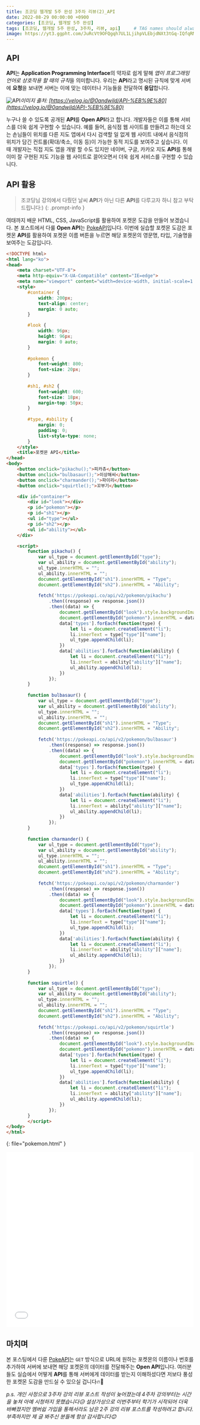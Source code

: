 ```yaml
---
title: 조코딩 웹개발 5주 완성 3주차 리뷰(2)_API
date: 2022-08-29 00:00:00 +0900
categories: [조코딩, 웹개발 5주 완성]
tags: [조코딩, 웹개발 5주 완성, 3주차, 리뷰, api]     # TAG names should always be lowercase
image: https://yt3.ggpht.com/JuRcVt9OFQgqh7UL1LjihpVLEbjdNXt3tGq-IQfqRMT8wVXgWg_tzyz0S_GVsgqkB3ucBC5fqeY=s900-c-k-c0x00ffffff-no-rj
---
```


## API

**API**는 **Application Programming Interface**의 약자로 쉽게 말해 *앱이 프로그래밍 언어로 상호작용 할 때의 규칙*을 의미합니다.
우리는 **API**라고 명시된 규칙에 맞게 서버에 **요청**을 보내면 서버는 이에 맞는 데이터나 기능들을 전달하여 **응답**합니다.

![API](https://velog.velcdn.com/images/0andwild/post/c989aea5-c55e-4a84-915e-16e4766df650/image.png)_이미지 출처: [https://velog.io/@0andwild/API-%EB%9E%80](https://velog.io/@0andwild/API-%EB%9E%80)_

누구나 쓸 수 있도록 공개된 **API**를 **Open API**라고 합니다.
개발자들은 이를 통해 서비스를 더욱 쉽게 구현할 수 있습니다.
예를 들어, 음식점 웹 사이트를 만들려고 하는데 오는 손님들이 위치를 다른 지도 앱에서 다시 검색할 일 없게 웹 사이트 내에서 음식점의 위치가 담긴 컨트롤(확대/축소, 이동 등)이 가능한 동적 지도를 보여주고 싶습니다.
이 때 개발자는 직접 지도 앱을 개발 할 수도 있지만 네이버, 구글, 카카오 지도 **API**를 통해 이미 잘 구현된 지도 기능을 웹 사이트로 끌어오면서 더욱 쉽게 서비스를 구현할 수 있습니다.

## API 활용

>조코딩님 강의에서 다뤘던 날씨 **API**가 아닌 다른 **API**를 다루고자 하니 참고 부탁드립니다:)
{: .prompt-info }

여태까지 배운 HTML, CSS, JavaScript를 활용하여 포켓몬 도감을 만들어 보겠습니다.
본 포스트에서 다룰 **Open API**는 [PokeAPI](https://pokeapi.co/)입니다.
이번에 실습할 포켓몬 도감은 포켓몬 **API**를 활용하여 포켓몬 이름 버튼을 누르면 해당 포켓몬의 영문명, 타입, 기술명을 보여주는 도감입니다.

```html
<!DOCTYPE html>
<html lang="ko">
<head>
    <meta charset="UTF-8">
    <meta http-equiv="X-UA-Compatible" content="IE=edge">
    <meta name="viewport" content="width=device-width, initial-scale=1.0">
    <style>
        #container {
            width: 200px;
            text-align: center;
            margin: 0 auto;
        }

        #look {
            width: 96px;
            height: 96px;
            margin: 0 auto;
        }
        
        #pokemon {
            font-weight: 800;
            font-size: 20px;
        }
        
        #sh1, #sh2 {
            font-weight: 600;
            font-size: 18px;
            margin-top: 50px;
        }
        
        #type, #ability {
            margin: 0;
            padding: 0;
            list-style-type: none;
        }
    </style>
    <title>포켓몬 API</title>
</head>
<body>
    <button onclick="pikachu();">피카츄</button>
    <button onclick="bulbasaur();">이상해씨</button>
    <button onclick="charmander();">파이리</button>
    <button onclick="squirtle();">꼬부기</button>

    <div id="container">
        <div id="look"></div>
        <p id="pokemon"></p>
        <p id="sh1"></p>
        <ul id="type"></ul>
        <p id="sh2"></p>
        <ul id="ability"></ul>
    </div>

    <script>
        function pikachu() {
            var ul_type = document.getElementById("type");
            var ul_ability = document.getElementById("ability");
            ul_type.innerHTML = "";
            ul_ability.innerHTML = "";
            document.getElementById("sh1").innerHTML = "Type";
            document.getElementById("sh2").innerHTML = "Ability";
        
            fetch('https://pokeapi.co/api/v2/pokemon/pikachu')
                .then((response) => response.json())
                .then((data) => {
                    document.getElementById("look").style.backgroundImage = "url('" + data['sprites']['front_default'] + "')";
                    document.getElementById("pokemon").innerHTML = data['forms'][0]['name'].charAt(0).toUpperCase() + data['forms'][0]['name'].slice(1);
                    data['types'].forEach(function(type) {
                        let li = document.createElement("li");
                        li.innerText = type["type"]["name"];
                        ul_type.appendChild(li);
                    })
                    data['abilities'].forEach(function(ability) {
                        let li = document.createElement("li");
                        li.innerText = ability["ability"]["name"];
                        ul_ability.appendChild(li);
                    })
                });
        }
        
        function bulbasaur() {
            var ul_type = document.getElementById("type");
            var ul_ability = document.getElementById("ability");
            ul_type.innerHTML = "";
            ul_ability.innerHTML = "";
            document.getElementById("sh1").innerHTML = "Type";
            document.getElementById("sh2").innerHTML = "Ability";
        
            fetch('https://pokeapi.co/api/v2/pokemon/bulbasaur')
                .then((response) => response.json())
                .then((data) => {
                    document.getElementById("look").style.backgroundImage = "url('" + data['sprites']['front_default'] + "')";
                    document.getElementById("pokemon").innerHTML = data['forms'][0]['name'].charAt(0).toUpperCase() + data['forms'][0]['name'].slice(1);
                    data['types'].forEach(function(type) {
                        let li = document.createElement("li");
                        li.innerText = type["type"]["name"];
                        ul_type.appendChild(li);
                    })
                    data['abilities'].forEach(function(ability) {
                        let li = document.createElement("li");
                        li.innerText = ability["ability"]["name"];
                        ul_ability.appendChild(li);
                    })
                });
        }
        
        function charmander() {
            var ul_type = document.getElementById("type");
            var ul_ability = document.getElementById("ability");
            ul_type.innerHTML = "";
            ul_ability.innerHTML = "";
            document.getElementById("sh1").innerHTML = "Type";
            document.getElementById("sh2").innerHTML = "Ability";
        
            fetch('https://pokeapi.co/api/v2/pokemon/charmander')
                .then((response) => response.json())
                .then((data) => {
                    document.getElementById("look").style.backgroundImage = "url('" + data['sprites']['front_default'] + "')";
                    document.getElementById("pokemon").innerHTML = data['forms'][0]['name'].charAt(0).toUpperCase() + data['forms'][0]['name'].slice(1);
                    data['types'].forEach(function(type) {
                        let li = document.createElement("li");
                        li.innerText = type["type"]["name"];
                        ul_type.appendChild(li);
                    })
                    data['abilities'].forEach(function(ability) {
                        let li = document.createElement("li");
                        li.innerText = ability["ability"]["name"];
                        ul_ability.appendChild(li);
                    })
                });
        }
        
        function squirtle() {
            var ul_type = document.getElementById("type");
            var ul_ability = document.getElementById("ability");
            ul_type.innerHTML = "";
            ul_ability.innerHTML = "";
            document.getElementById("sh1").innerHTML = "Type";
            document.getElementById("sh2").innerHTML = "Ability";
        
            fetch('https://pokeapi.co/api/v2/pokemon/squirtle')
                .then((response) => response.json())
                .then((data) => {
                    document.getElementById("look").style.backgroundImage = "url('" + data['sprites']['front_default'] + "')";
                    document.getElementById("pokemon").innerHTML = data['forms'][0]['name'].charAt(0).toUpperCase() + data['forms'][0]['name'].slice(1);
                    data['types'].forEach(function(type) {
                        let li = document.createElement("li");
                        li.innerText = type["type"]["name"];
                        ul_type.appendChild(li);
                    })
                    data['abilities'].forEach(function(ability) {
                        let li = document.createElement("li");
                        li.innerText = ability["ability"]["name"];
                        ul_ability.appendChild(li);
                    })
                });
        }
        </script>
</body>
</html>
```
{: file="pokemon.html" }

<iframe src="../../assets/project/JoCoding_web_week5/week3(2)/pokemon.html" style="width:100%; height:470px; border:none;"></iframe>

## 마치며

본 포스팅에서 다룬 [PokeAPI](https://pokeapi.co/)는 `GET` 방식으로 URL에 원하는 포켓몬의 이름이나 번호를 추가하여 서버에 보내면 해당 포켓몬의 데이터를 전달해주는 **Open API**입니다.
여러분들도 실습에서 어떻게 **API**를 통해 서버에게 데이터를 받는지 이해하셨다면 저보다 풍성한 포켓몬 도감을 만드실 수 있으실 겁니다🔥🚀

*p.s. 개인 사정으로 3주차 강의 리뷰 포스트 작성이 늦어졌는데 4주차 강의부터는 시간을 놓쳐 아예 시청하지 못했습니다😥 설상가상으로 이번주부터 학기가 시작되어 더욱 바빠졌지만 멤버쉽 가입을 통해서라도 남은 2주 강의 리뷰 포스트를 작성하려고 합니다. 부족하지만 제 글 봐주신 분들께 항상 감사합니다😊*